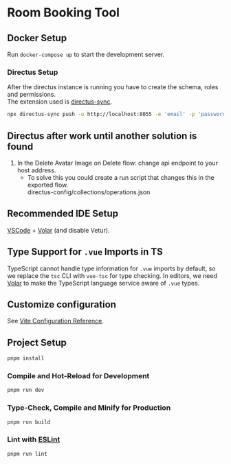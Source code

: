 # Room Booking Tool

## Docker Setup

Run `docker-compose up` to start the development server.

### Directus Setup
After the directus instance is running you have to create the schema, roles and permissions.  
The extension used is [directus-sync](https://github.com/tractr/directus-sync?tab=readme-ov-file#installation). 

```sh
npx directus-sync push -u http://localhost:8055 -e 'email' -p 'password'
```

## Directus after work until another solution is found

1. In the Delete Avatar Image on Delete flow: change api endpoint to your host address.
   - To solve this you could create a run script that changes this in the exported flow.  
     directus-config/collections/operations.json

## Recommended IDE Setup

[VSCode](https://code.visualstudio.com/) + [Volar](https://marketplace.visualstudio.com/items?itemName=Vue.volar) (and disable Vetur).

## Type Support for `.vue` Imports in TS

TypeScript cannot handle type information for `.vue` imports by default, so we replace the `tsc` CLI with `vue-tsc` for type checking. In editors, we need [Volar](https://marketplace.visualstudio.com/items?itemName=Vue.volar) to make the TypeScript language service aware of `.vue` types.

## Customize configuration

See [Vite Configuration Reference](https://vitejs.dev/config/).

## Project Setup

```sh
pnpm install
```

### Compile and Hot-Reload for Development

```sh
pnpm run dev
```

### Type-Check, Compile and Minify for Production

```sh
pnpm run build
```

### Lint with [ESLint](https://eslint.org/)

```sh
pnpm run lint
```
